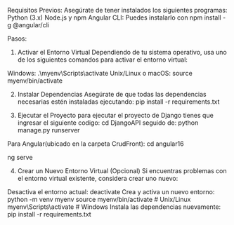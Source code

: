 Requisitos Previos:
Asegúrate de tener instalados los siguientes programas:
Python (3.x)
Node.js y npm
Angular CLI: Puedes instalarlo con npm install -g @angular/cli

Pasos:
1. Activar el Entorno Virtual
Dependiendo de tu sistema operativo, usa uno de los siguientes comandos para activar el entorno virtual:

Windows:
.\myenv\Scripts\activate
Unix/Linux o macOS:
source myenv/bin/activate

2. Instalar Dependencias
Asegúrate de que todas las dependencias necesarias estén instaladas ejecutando:
pip install -r requirements.txt

3. Ejecutar el Proyecto
para ejecutar el proyecto de Django tienes que ingresar el siguiente codigo:
cd DjangoAPI
seguido de:
python manage.py runserver

Para Angular(ubicado en la carpeta CrudFront):
cd angular16

ng serve

4. Crear un Nuevo Entorno Virtual (Opcional)
Si encuentras problemas con el entorno virtual existente, considera crear uno nuevo:

Desactiva el entorno actual:
deactivate
Crea y activa un nuevo entorno:
python -m venv myenv
source myenv/bin/activate  # Unix/Linux
myenv\Scripts\activate     # Windows
Instala las dependencias nuevamente:
pip install -r requirements.txt


